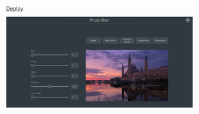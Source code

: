 [Deploy](https://rolling-scopes-school.github.io/uzuzer567-JSFE2021Q1/photo-filter/)

![alt text](assets/photo-filter.png)
